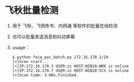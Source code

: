 # 飞秋批量检测

1. 用于 飞秋、飞鸽传书、内网通 等软件的批量在线检测

2. 也可以批量发送消息和抖动屏幕

3. usage：

   ```
   $ python feiq_poc_batch.py 172.16.170.1/24
   [+]Scan start...
   [+]IP:172.16.170.3 USER:zz HOST:WIN10-WRK is online
   [+]IP:172.16.170.7 USER:zz HOST:WIN10-ICS is online
   [+]Scan time: 3.00s.Finished.
   ```

   